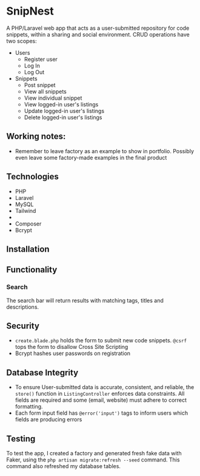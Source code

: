 # SnipNest
A PHP/Laravel web app that acts as a user-submitted repository for code snippets, within a sharing and social environment. CRUD operations have two scopes:
- Users
  - Register user
  - Log In
  - Log Out
- Snippets
  - Post snippet
  - View all snippets
  - View individual snippet
  - View logged-in user's listings
  - Update logged-in user's listings
  - Delete logged-in user's listings

## Working notes:
- Remember to leave factory as an example to show in portfolio. Possibly even leave some factory-made examples in the final product

## Technologies
- PHP
- Laravel
- MySQL
- Tailwind
- 
- Composer
- Bcrypt

## Installation

## Functionality
### Search
The search bar will return results with matching tags, titles and descriptions.

## Security
- `create.blade.php` holds the form to submit new code snippets. `@csrf` tops the form to disallow Cross Site Scripting
- Bcrypt hashes user passwords on registration

## Database Integrity
- To ensure User-submitted data is accurate, consistent, and reliable, the `store()` function in `ListingController` enforces data constraints. All fields are required and some (email, website) must adhere to correct formatting.
- Each form input field has `@error('input')` tags to inform users which fields are producing errors

## Testing
To test the app, I created a factory and generated fresh fake data with Faker, using the `php artisan migrate:refresh --seed` command. This command also refreshed my database tables. 